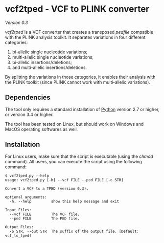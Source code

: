 # vcf2tped - VCF to PLINK converter #

*Version 0.3*

_vcf2tped_ is a VCF converter that creates a transposed _pedfile_ compatible
with the PLINK analysis toolkit. It separates variations in four different
categories:

1. bi-allelic single nucleotide variations;
2. multi-allelic single nucleotide variations;
3. bi-allelic insertions/deletions;
4. and multi-allelic insertions/deletions.

By splitting the variations in those categories, it enables their analysis with
the PLINK toolkit (since PLINK cannot work with multi-allelic variations).


## Dependencies ##

The tool only requires a standard installation of [Python](http://python.org/)
version 2.7 or higher, or version 3.4 or higher.

The tool has been tested on Linux, but should work on Windows and MacOS
operating softwares as well.


## Installation ##

For Linux users, make sure that the script is executable (using the _chmod_
command). All users, you can execute the script using the following command:

```console
$ vcf2tped.py --help
usage: vcf2tped.py [-h] --vcf FILE --ped FILE [-o STR]

Convert a VCF to a TPED (version 0.3).

optional arguments:
  -h, --help         show this help message and exit

Input Files:
  --vcf FILE         The VCF file.
  --ped FILE         The PED file.

Output Files:
  -o STR, --out STR  The suffix of the output file. [Default: vcf_to_tped]
```

